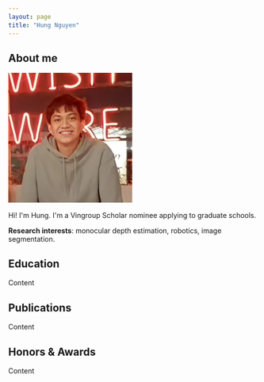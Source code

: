 ```yaml
---
layout: page
title: "Hung Nguyen"
---
```


## About me

<img src="assets/profile pic.jpg" width="250">

Hi! I'm Hung.
I'm a Vingroup Scholar nominee applying to graduate schools. 

**Research interests**: monocular depth estimation, robotics, image segmentation. 

## Education

Content

## Publications 

Content

## Honors & Awards

Content
